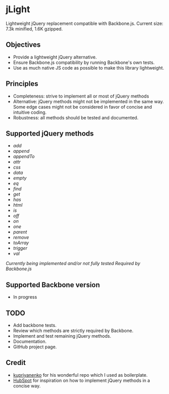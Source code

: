 jLight
======

Lightweight jQuery replacement compatible with Backbone.js. Current size: 7.3k minified, 1.6K gzipped.

Objectives
----------

- Provide a lightweight jQuery alternative.
- Ensure Backbone.js compatibility by running Backbone's own tests.
- Use as much native JS code as possible to make this library lightweight.

Principles
----------

- Completeness: strive to implement all or most of jQuery methods
- Alternative: jQuery methods might not be implemented in the same way. Some edge cases might not be considered in favor of concise and intuitive coding.
- Robustness: all methods should be tested and documented.

Supported jQuery methods
------------------------

- _add_
- *append*
- *appendTo*
- *attr*
- *css*
- *data*
- *empty*
- *eq*
- *find*
- *get*
- *has*
- *html*
- *is*
- *off*
- *on*
- *one*
- *parent*
- *remove*
- *toArray*
- *trigger*
- *val*

_Currently being implemented and/or not fully tested_
*Required by Backbone.js*

Supported Backbone version
--------------------------

- In progress

TODO
----

- Add backbone tests.
- Review which methods are strictly required by Backbone.
- Implement and test remaining jQuery methods.
- Documentation.
- GitHub project page.

Credit
------

- [kupriyanenko](https://github.com/kupriyanenko/jbone) for his wonderful repo which I used as boilerplate.
- [HubSpot](https://github.com/HubSpot/YouMightNotNeedjQuery) for inspiration on how to implement jQuery methods in a concise way.